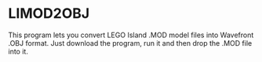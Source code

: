 # LIMOD2OBJ
This program lets you convert LEGO Island .MOD model files into Wavefront .OBJ format.
Just download the program, run it and then drop the .MOD file into it.
